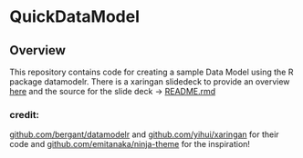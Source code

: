 # QuickDataModel

## Overview

This repository contains code for creating a sample Data Model using the R package datamodelr. There is a xaringan slidedeck to provide an overview [here](https://kfergo55.netlify.com) and the source for the slide deck -> [README.rmd](https://github.com/kfergo55/QuickDataModel/README.rmd)

### credit:
[github.com/bergant/datamodelr](https://github.com/bergant/datamodelr) and [github.com/yihui/xaringan](https://github.com/yihui/xaringan) for their code 
and [github.com/emitanaka/ninja-theme](https://github.com/emitanaka/ninja-theme) for the inspiration!

